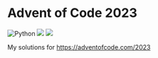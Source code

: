 # Advent of Code 2023
![Python](https://img.shields.io/badge/python-3.12-blue.svg)
![](https://img.shields.io/badge/stars%20⭐-18-yellow)
![](https://img.shields.io/badge/days%20completed-9-red)

My solutions for https://adventofcode.com/2023
